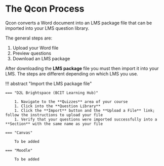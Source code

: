 # The Qcon Process

Qcon converts a Word document into an LMS package file that can be imported into your LMS question library.

<!--
## Retrieve from LMS

To be added

## Publish to LMS
-->

The general steps are:

1. Upload your Word file
1. Preview questions
1. Download an LMS package

After downloading the **LMS package** file you must then import it into your LMS. The steps are different depending on which LMS you use.

!!! abstract "Import the LMS package file"

    === "D2L Brightspace (BCIT Learning Hub)"

        1. Navigate to the **Quizzes** area of your course
        1. Click into the **Question Library**
        1. Click the **Import** button and the **Upload a File** link; follow the instructions to upload your file
        1. Verify that your questions were imported successfully into a **Section** with the same name as your file

    === "Canvas"

        To be added

    === "Moodle"

        To be added
